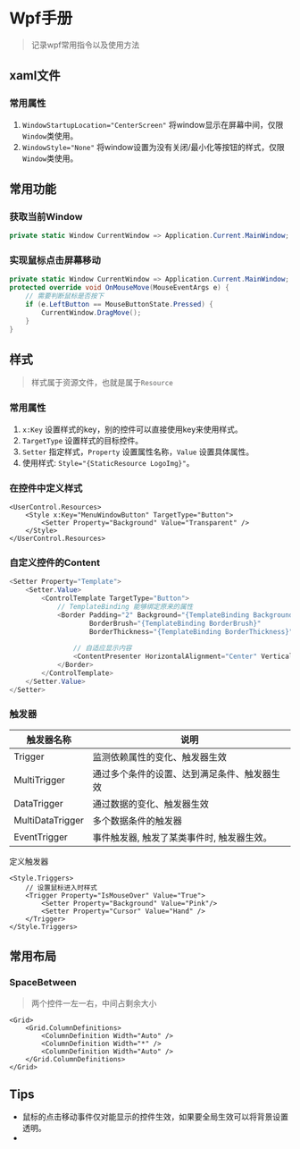 # Wpf手册

> 记录wpf常用指令以及使用方法

## xaml文件

### 常用属性

1. `WindowStartupLocation="CenterScreen"` 将window显示在屏幕中间，仅限`Window`类使用。
2. `WindowStyle="None"` 将window设置为没有关闭/最小化等按钮的样式，仅限`Window`类使用。

## 常用功能

### 获取当前Window

```c#
private static Window CurrentWindow => Application.Current.MainWindow;
```



### 实现鼠标点击屏幕移动

```c#
private static Window CurrentWindow => Application.Current.MainWindow;
protected override void OnMouseMove(MouseEventArgs e) {
    // 需要判断鼠标是否按下
    if (e.LeftButton == MouseButtonState.Pressed) {
        CurrentWindow.DragMove();
    }
}
```

## 样式

> 样式属于资源文件，也就是属于`Resource`

### 常用属性

1. `x:Key` 设置样式的key，别的控件可以直接使用key来使用样式。
2. `TargetType` 设置样式的目标控件。
3. `Setter` 指定样式，`Property` 设置属性名称，`Value` 设置具体属性。
4. 使用样式:  `Style="{StaticResource LogoImg}"`。

### 在控件中定义样式

```xaml
<UserControl.Resources>
    <Style x:Key="MenuWindowButton" TargetType="Button">
        <Setter Property="Background" Value="Transparent" />
    </Style>
</UserControl.Resources>
```

### 自定义控件的Content

```c#
<Setter Property="Template">
    <Setter.Value>
        <ControlTemplate TargetType="Button">
    		// TemplateBinding 能够绑定原来的属性
            <Border Padding="2" Background="{TemplateBinding Background}" 
                    BorderBrush="{TemplateBinding BorderBrush}" 
                    BorderThickness="{TemplateBinding BorderThickness}">
    
    			// 自适应显示内容
                <ContentPresenter HorizontalAlignment="Center" VerticalAlignment="Center" />
            </Border>
        </ControlTemplate>
    </Setter.Value>
</Setter>
```



### 触发器

| 触发器名称       | 说明                                         |
| ---------------- | -------------------------------------------- |
| Trigger          | 监测依赖属性的变化、触发器生效               |
| MultiTrigger     | 通过多个条件的设置、达到满足条件、触发器生效 |
| DataTrigger      | 通过数据的变化、触发器生效                   |
| MultiDataTrigger | 多个数据条件的触发器                         |
| EventTrigger     | 事件触发器, 触发了某类事件时, 触发器生效。   |

定义触发器

```xaml
<Style.Triggers>
    // 设置鼠标进入时样式
    <Trigger Property="IsMouseOver" Value="True">
        <Setter Property="Background" Value="Pink"/>
        <Setter Property="Cursor" Value="Hand" />
    </Trigger>                
</Style.Triggers>
```

## 常用布局

### SpaceBetween

> 两个控件一左一右，中间占剩余大小

```xaml
<Grid>
    <Grid.ColumnDefinitions>
        <ColumnDefinition Width="Auto" />
        <ColumnDefinition Width="*" /> 
        <ColumnDefinition Width="Auto" />
    </Grid.ColumnDefinitions>
</Grid>
```

## Tips

- 鼠标的点击移动事件仅对能显示的控件生效，如果要全局生效可以将背景设置透明。
- 